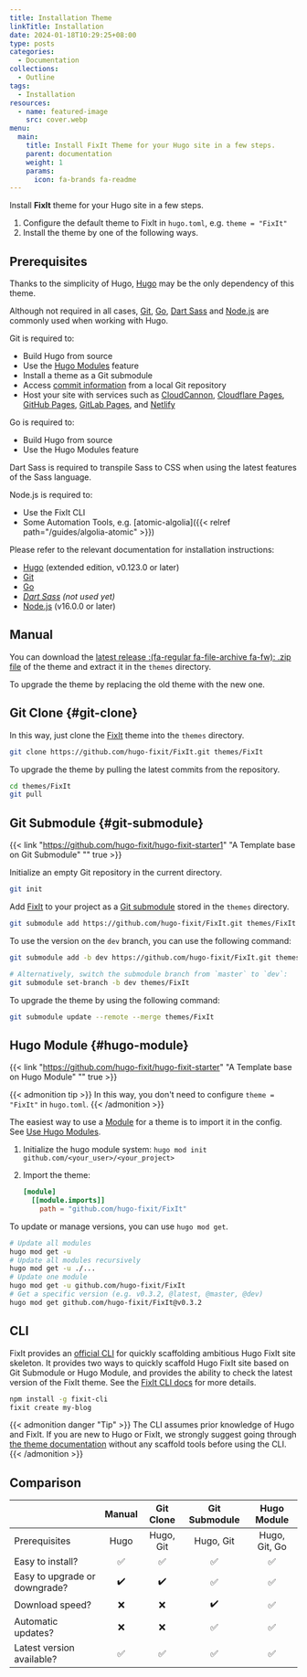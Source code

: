 ```yaml
---
title: Installation Theme
linkTitle: Installation
date: 2024-01-18T10:29:25+08:00
type: posts
categories:
  - Documentation
collections:
  - Outline
tags:
  - Installation
resources:
  - name: featured-image
    src: cover.webp
menu:
  main:
    title: Install FixIt Theme for your Hugo site in a few steps.
    parent: documentation
    weight: 1
    params:
      icon: fa-brands fa-readme
---
```


Install **FixIt** theme for your Hugo site in a few steps.

<!--more-->

1. Configure the default theme to FixIt in `hugo.toml`, e.g. `theme = "FixIt"`
2. Install the theme by one of the following ways.

## Prerequisites

Thanks to the simplicity of Hugo, [Hugo][hugo] may be the only dependency of this theme.

Although not required in all cases, [Git][git], [Go][go], [Dart Sass][dart-sass] and [Node.js][node.js] are commonly used when working with Hugo.

Git is required to:

- Build Hugo from source
- Use the [Hugo Modules][hugo-modules] feature
- Install a theme as a Git submodule
- Access [commit information][commit-info] from a local Git repository
- Host your site with services such as [CloudCannon][cloudcannon], [Cloudflare Pages][cloudflare-pages], [GitHub Pages][github-pages], [GitLab Pages][gitlab-pages], and [Netlify][netlify]

Go is required to:

- Build Hugo from source
- Use the Hugo Modules feature

Dart Sass is required to transpile Sass to CSS when using the latest features of the Sass language.

Node.js is required to:

- Use the FixIt CLI
- Some Automation Tools, e.g. [atomic-algolia]({{< relref path="/guides/algolia-atomic" >}})

Please refer to the relevant documentation for installation instructions:

- [Hugo][hugo-install] (extended edition, v0.123.0 or later)
- [Git][git-install]
- [Go][go-install]
- _[Dart Sass][dart-sass-install] (not used yet)_
- [Node.js][node-install] (v16.0.0 or later)

## Manual

You can download the [latest release :(fa-regular fa-file-archive fa-fw): .zip file][releases] of the theme and extract it in the `themes` directory.

To upgrade the theme by replacing the old theme with the new one.

## Git Clone {#git-clone}

In this way, just clone the [FixIt][fixit] theme into the `themes` directory.

```bash
git clone https://github.com/hugo-fixit/FixIt.git themes/FixIt
```

To upgrade the theme by pulling the latest commits from the repository.

```bash
cd themes/FixIt
git pull
```

## Git Submodule {#git-submodule}

<!-- markdownlint-disable-next-line no-bare-urls -->
{{< link "https://github.com/hugo-fixit/hugo-fixit-starter1" "A Template base on Git Submodule" "" true >}}

Initialize an empty Git repository in the current directory.

```bash
git init
```

Add [FixIt][fixit] to your project as a [Git submodule][git-submodule] stored in the `themes` directory.

```bash
git submodule add https://github.com/hugo-fixit/FixIt.git themes/FixIt
```

To use the version on the `dev` branch, you can use the following command:

```bash
git submodule add -b dev https://github.com/hugo-fixit/FixIt.git themes/FixIt

# Alternatively, switch the submodule branch from `master` to `dev`:
git submodule set-branch -b dev themes/FixIt
```

To upgrade the theme by using the following command:

```bash
git submodule update --remote --merge themes/FixIt
```

## Hugo Module {#hugo-module}

<!-- markdownlint-disable-next-line no-bare-urls -->
{{< link "https://github.com/hugo-fixit/hugo-fixit-starter" "A Template base on Hugo Module" "" true >}}

{{< admonition tip >}}
In this way, you don't need to configure `theme = "FixIt"` in `hugo.toml`.
{{< /admonition >}}

The easiest way to use a [Module][hugo-modules] for a theme is to import it in the config. See [Use Hugo Modules][use-hugo-modules].

1. Initialize the hugo module system: `hugo mod init github.com/<your_user>/<your_project>`
2. Import the theme:

   ```toml
   [module]
     [[module.imports]]
       path = "github.com/hugo-fixit/FixIt"
   ```

To update or manage versions, you can use `hugo mod get`.

```bash
# Update all modules
hugo mod get -u
# Update all modules recursively
hugo mod get -u ./...
# Update one module
hugo mod get -u github.com/hugo-fixit/FixIt
# Get a specific version (e.g. v0.3.2, @latest, @master, @dev)
hugo mod get github.com/hugo-fixit/FixIt@v0.3.2
```

## CLI

FixIt provides an [official CLI][fixit-cli] for quickly scaffolding ambitious Hugo FixIt site skeleton. It provides two ways to quickly scaffold Hugo FixIt site based on Git Submodule or Hugo Module, and provides the ability to check the latest version of the FixIt theme. See the [FixIt CLI docs][fixit-cli] for more details.

```bash
npm install -g fixit-cli
fixit create my-blog
```

<!-- markdownlint-disable search-replace -->

{{< admonition danger "Tip" >}}
The CLI assumes prior knowledge of Hugo and FixIt. If you are new to Hugo or FixIt, we strongly suggest going through [the theme documentation](../..) without any scaffold tools before using the CLI.
{{< /admonition >}}

## Comparison

|                               | Manual             | Git Clone          | Git Submodule      | Hugo Module        |
| ----------------------------- | :----------------: | :----------------: | :----------------: | :----------------: |
| Prerequisites                 | Hugo               | Hugo, Git          | Hugo, Git          | Hugo, Git, Go      |
| Easy to install?              | :white_check_mark: | :white_check_mark: | :white_check_mark: | :white_check_mark: |
| Easy to upgrade or downgrade? | :heavy_check_mark: | :heavy_check_mark: | :white_check_mark: | :white_check_mark: |
| Download speed?               | :x:                | :x:                | :heavy_check_mark: | :white_check_mark: |
| Automatic updates?            | :x:                | :x:                | :white_check_mark: | :white_check_mark: |
| Latest version available?     | :white_check_mark: | :white_check_mark: | :white_check_mark: | :white_check_mark: |

<!-- link reference definition -->
[hugo]: https://gohugo.io/
[hugo-install]: https://gohugo.io/installation/
[git]: https://git-scm.com/
[git-install]: https://git-scm.com/book/en/v2/Getting-Started-Installing-Git
[go]: https://go.dev/
[go-install]: https://go.dev/doc/install
[dart-sass]: https://gohugo.io/hugo-pipes/transpile-sass-to-css/#dart-sass
[dart-sass-install]: https://gohugo.io/hugo-pipes/transpile-sass-to-css/#dart-sass
[node.js]: https://nodejs.org/
[node-install]: https://nodejs.org/en/download/
[commit-info]: https://gohugo.io/variables/git/
[cloudcannon]: https://cloudcannon.com/
[cloudflare-pages]: https://pages.cloudflare.com/
[github-pages]: https://pages.github.com/
[gitlab-pages]: https://docs.gitlab.com/ee/user/project/pages/
[netlify]: https://www.netlify.com/
[fixit]: https://github.com/hugo-fixit/FixIt
[fixit-cli]: https://github.com/hugo-fixit/fixit-cli
[releases]: https://github.com/hugo-fixit/FixIt/releases
[git-submodule]: https://git-scm.com/book/en/v2/Git-Tools-Submodules
[hugo-modules]: https://gohugo.io/hugo-modules/
[use-hugo-modules]: https://gohugo.io/hugo-modules/use-modules/
